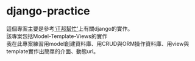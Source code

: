# django-practice
這個專案主要是參考['iT邦幫忙'](https://ithelp.ithome.com.tw/users/20111829/ironman/1804)上有關django的實作。  
該專案包括Model-Template-Views的實作  
我在此專案練習用model創建資料庫、用CRUD與ORM操作資料庫、用view與template實作出簡單的介面、動態url。
